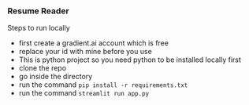 ### Resume Reader

Steps to run locally
* first create a gradient.ai account which is free
* replace your id with mine before you use
* This is python project so you need python to be installed locally first
* clone the repo
* go inside the directory
* run the command `pip install -r requirements.txt`
* run the command `streamlit run app.py`
